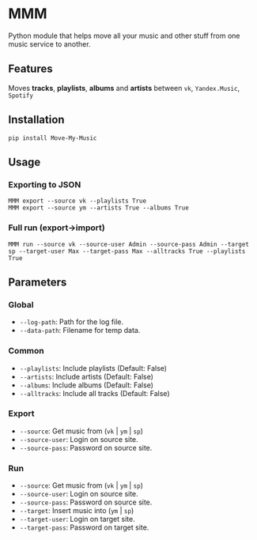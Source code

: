 # MMM

Python module that helps move all your music and other stuff from one music service to another.

## Features

Moves **tracks**, **playlists**, **albums** and **artists** between `vk`, `Yandex.Music`, `Spotify`


## Installation

```
pip install Move-My-Music
```

## Usage

### Exporting to JSON

```
MMM export --source vk --playlists True
MMM export --source ym --artists True --albums True
```

### Full run (export->import)

```
MMM run --source vk --source-user Admin --source-pass Admin --target sp --target-user Max --target-pass Max --alltracks True --playlists True
```

## Parameters

### Global

* `--log-path`: Path for the log file.
* `--data-path`: Filename for temp data.

### Common

* `--playlists`: Include playlists (Default: False)
* `--artists`: Include artists (Default: False)
* `--albums`: Include albums (Default: False)
* `--alltracks`: Include all tracks (Default: False)

### Export

* `--source`: Get music from (`vk` | `ym` | `sp`)
* `--source-user`: Login on source site.
* `--source-pass`: Password on source site.

### Run

* `--source`: Get music from (`vk` | `ym` | `sp`)
* `--source-user`: Login on source site.
* `--source-pass`: Password on source site.
* `--target`: Insert music into (`ym` | `sp`)
* `--target-user`: Login on target site.
* `--target-pass`: Password on target site.

